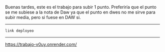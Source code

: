 Buenas tardes, este es el trabajo para subir 1 punto.
Preferiría que el punto se me subiese a la nota de Daw ya que el punto en dwes no me sirve para subir media, pero si fuese en DAW si.

----------------------
    link deployeo
----------------------

https://trabajo-v0uy.onrender.com/
